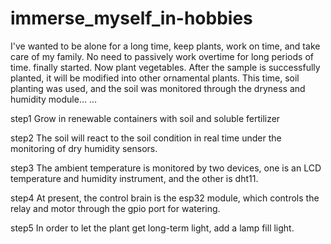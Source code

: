 # immerse_myself_in-hobbies
I've wanted to be alone for a long time, keep plants, work on time, and take care of my family. No need to passively work overtime for long periods of time. finally started. Now plant vegetables. After the sample is successfully planted, it will be modified into other ornamental plants. This time, soil planting was used, and the soil was monitored through the dryness and humidity module... ...

step1 Grow in renewable containers with soil and soluble fertilizer

step2 The soil will react to the soil condition in real time under the monitoring of dry humidity sensors.

step3 The ambient temperature is monitored by two devices, one is an LCD temperature and humidity instrument, and the other is dht11.

step4 At present, the control brain is the esp32 module, which controls the relay and motor through the gpio port for watering.

step5 In order to let the plant get long-term light, add a lamp fill light.
